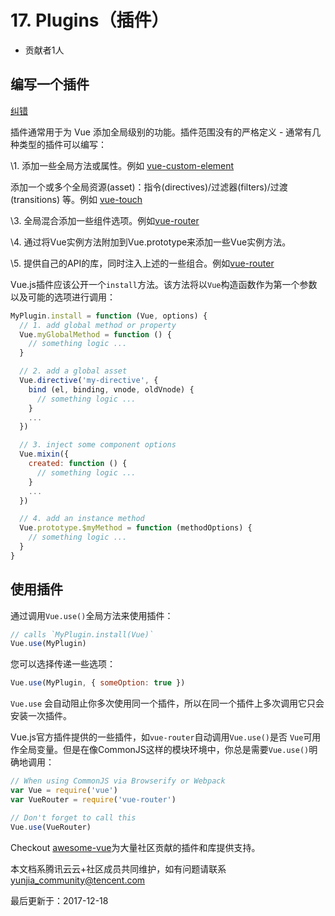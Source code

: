 # 17. Plugins（插件）

- 贡献者1人

  

## 编写一个插件

[纠错](javascript:;)

插件通常用于为 Vue 添加全局级别的功能。插件范围没有的严格定义 - 通常有几种类型的插件可以编写：

\1. 添加一些全局方法或属性。例如 [vue-custom-element](https://github.com/karol-f/vue-custom-element)

添加一个或多个全局资源(asset)：指令(directives)/过滤器(filters)/过渡(transitions) 等。例如 [vue-touch](https://github.com/vuejs/vue-touch)

\3. 全局混合添加一些组件选项。例如[vue-router](https://github.com/vuejs/vue-router)

\4. 通过将Vue实例方法附加到Vue.prototype来添加一些Vue实例方法。

\5. 提供自己的API的库，同时注入上述的一些组合。例如[vue-router](https://github.com/vuejs/vue-router)

Vue.js插件应该公开一个`install`方法。该方法将以`Vue`构造函数作为第一个参数以及可能的选项进行调用：

```javascript
MyPlugin.install = function (Vue, options) {
  // 1. add global method or property
  Vue.myGlobalMethod = function () {
    // something logic ...
  }

  // 2. add a global asset
  Vue.directive('my-directive', {
    bind (el, binding, vnode, oldVnode) {
      // something logic ...
    }
    ...
  })

  // 3. inject some component options
  Vue.mixin({
    created: function () {
      // something logic ...
    }
    ...
  })

  // 4. add an instance method
  Vue.prototype.$myMethod = function (methodOptions) {
    // something logic ...
  }
}
```

## 使用插件

通过调用`Vue.use()`全局方法来使用插件：

```javascript
// calls `MyPlugin.install(Vue)`
Vue.use(MyPlugin)
```

您可以选择传递一些选项：

```javascript
Vue.use(MyPlugin, { someOption: true })
```

`Vue.use` 会自动阻止你多次使用同一个插件，所以在同一个插件上多次调用它只会安装一次插件。

Vue.js官方插件提供的一些插件，如`vue-router`自动调用`Vue.use()`是否 `Vue`可用作全局变量。但是在像CommonJS这样的模块环境中，你总是需要`Vue.use()`明确地调用：

```javascript
// When using CommonJS via Browserify or Webpack
var Vue = require('vue')
var VueRouter = require('vue-router')

// Don't forget to call this
Vue.use(VueRouter)
```

Checkout [awesome-vue](https://github.com/vuejs/awesome-vue#components--libraries)为大量社区贡献的插件和库提供支持。

本文档系腾讯云云+社区成员共同维护，如有问题请联系 yunjia_community@tencent.com

最后更新于：2017-12-18